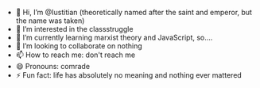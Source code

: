 - 👋 Hi, I’m @Iustitian (theoretically named after the saint and emperor, but the name was taken)
- 👀 I’m interested in the classstruggle
- 🌱 I’m currently learning marxist theory and JavaScript, so....
- 💞️ I’m looking to collaborate on nothing
- 📫 How to reach me: don't reach me
- 😄 Pronouns: comrade
- ⚡ Fun fact: life has absolutely no meaning and nothing ever mattered
